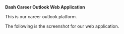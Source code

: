 **Dash Career Outlook Web Application**

This is our career outlook platform.

The following is the screenshot for our web application.


